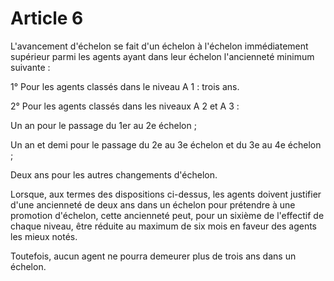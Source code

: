 # Article 6

L'avancement d'échelon se fait d'un échelon à l'échelon immédiatement supérieur parmi les agents ayant dans leur échelon l'ancienneté minimum suivante :

1° Pour les agents classés dans le niveau A 1 : trois ans.

2° Pour les agents classés dans les niveaux A 2 et A 3 :

Un an pour le passage du 1er au 2e échelon ;

Un an et demi pour le passage du 2e au 3e échelon et du 3e au 4e échelon ;

Deux ans pour les autres changements d'échelon.

Lorsque, aux termes des dispositions ci-dessus, les agents doivent justifier d'une ancienneté de deux ans dans un échelon pour prétendre à une promotion d'échelon, cette ancienneté peut, pour un sixième de l'effectif de chaque niveau, être réduite au maximum de six mois en faveur des agents les mieux notés.

Toutefois, aucun agent ne pourra demeurer plus de trois ans dans un échelon.
